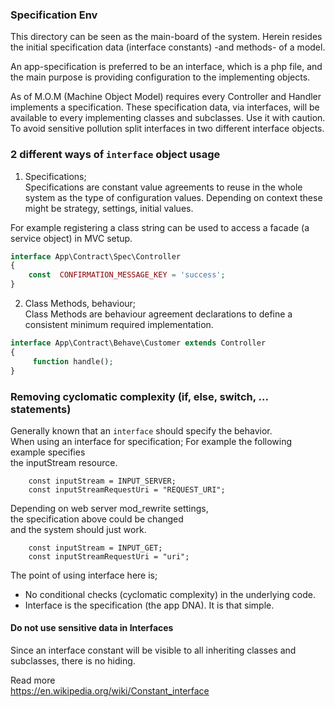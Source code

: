 ### Specification Env

This directory can be seen as the main-board of the system.
Herein resides the initial specification data (interface constants) 
-and methods- of a model.  

An app-specification is preferred to be an interface, which is a php file, 
and the main purpose is providing configuration to the implementing objects.

As of M.O.M (Machine Object Model)  requires every Controller and Handler implements a specification.
These specification data, via interfaces, will be available to every implementing 
classes and subclasses. Use it with caution.
To avoid sensitive pollution split interfaces in two different interface objects.

### 2 different ways of `interface` object usage
1.  Specifications;   
Specifications are constant value agreements to reuse in the whole system as the type of configuration values.
Depending on context these might be strategy, settings, initial values.  

For example registering a class string can be used to access a facade (a service object) in MVC setup.
```php
interface App\Contract\Spec\Controller
{
    const  CONFIRMATION_MESSAGE_KEY = 'success';
}
```


2. Class Methods, behaviour;   
Class Methods are behaviour agreement declarations to define a consistent minimum required implementation. 
```php
interface App\Contract\Behave\Customer extends Controller
{
     function handle();
}
```


### Removing cyclomatic complexity (if, else, switch, ... statements)
Generally known that an `interface` should specify the behavior.   
When using an interface for specification; 
For example the following example specifies  
the inputStream resource. 

```
    const inputStream = INPUT_SERVER;
    const inputStreamRequestUri = "REQUEST_URI";
```
Depending on web server mod_rewrite settings,  
the specification above could be changed  
and the system should just work.
```
    const inputStream = INPUT_GET;
    const inputStreamRequestUri = "uri";
```

The point of using interface here is;
+ No conditional checks (cyclomatic complexity) in the underlying code.
+ Interface is the specification (the app DNA). It is that simple.

#### Do not use sensitive data in Interfaces
Since an interface constant will be visible to all inheriting
classes and subclasses, there is no hiding.


Read more   
https://en.wikipedia.org/wiki/Constant_interface


